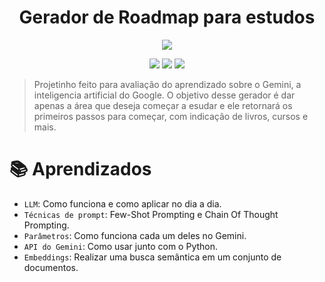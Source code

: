 <h1 align="center"> Gerador de Roadmap para estudos </h1>

<p align="center"><img src="http://github.com/arianaacarvalh0/alura-imersao-ia-avaliacao/assets/169217285/29c9bac6-5405-4c72-b905-2cc5b72781b5"/></p>

<div align="center">
  <img src="https://img.shields.io/badge/Colab-F9AB00?style=for-the-badge&logo=googlecolab&color=525252">
  <img src="https://img.shields.io/badge/Python-3776AB?style=for-the-badge&logo=python&logoColor=white">
  <img src="https://img.shields.io/badge/Gemini-8E75B2?style=for-the-badge&logo=googlebard&logoColor=fff">
</div>

<p align="center"> </p>

> Projetinho feito para avaliação do aprendizado sobre o Gemini, a inteligencia artificial do Google.
> O objetivo desse gerador é dar apenas a área que deseja começar a esudar e ele retornará os primeiros passos para começar, com indicação de livros, cursos e mais.

# :books: Aprendizados

- `LLM`: Como funciona e como aplicar no dia a dia. 
- `Técnicas de prompt`: Few-Shot Prompting e Chain Of Thought Prompting.
- `Parâmetros`: Como funciona cada um deles no Gemini.
- `API do Gemini`: Como usar junto com o Python.
- `Embeddings`: Realizar uma busca semântica em um conjunto de documentos.

